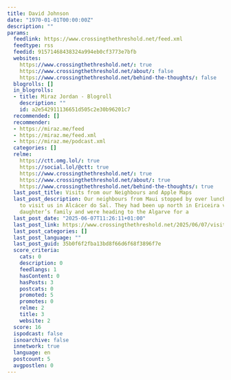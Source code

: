 ```yaml
---
title: David Johnson
date: "1970-01-01T00:00:00Z"
description: ""
params:
  feedlink: https://www.crossingthethreshold.net/feed.xml
  feedtype: rss
  feedid: 91571468438324a994eb0cf3773e7bfb
  websites:
    https://www.crossingthethreshold.net/: true
    https://www.crossingthethreshold.net/about/: false
    https://www.crossingthethreshold.net/behind-the-thoughts/: false
  blogrolls: []
  in_blogrolls:
  - title: Miraz Jordan - Blogroll
    description: ""
    id: a2e542911136651d505c2e30b96201c7
  recommended: []
  recommender:
  - https://miraz.me/feed
  - https://miraz.me/feed.xml
  - https://miraz.me/podcast.xml
  categories: []
  relme:
    https://ctt.omg.lol/: true
    https://social.lol/@ctt: true
    https://www.crossingthethreshold.net/: true
    https://www.crossingthethreshold.net/about/: true
    https://www.crossingthethreshold.net/behind-the-thoughts/: true
  last_post_title: Visits from our Neighbours and Apple Maps
  last_post_description: Our neighbours from Maui stopped by over lunch two days ago
    to visit us in Alcácer do Sal. They had been up north in Ericeira visiting their
    daughter’s family and were heading to the Algarve for a
  last_post_date: "2025-06-07T11:26:11+01:00"
  last_post_link: https://www.crossingthethreshold.net/2025/06/07/visits-from-our-neighbours-and.html
  last_post_categories: []
  last_post_language: ""
  last_post_guid: 35b0f6f2fba13bd8f66d6f68f3896f7e
  score_criteria:
    cats: 0
    description: 0
    feedlangs: 1
    hasContent: 0
    hasPosts: 3
    postcats: 0
    promoted: 5
    promotes: 0
    relme: 2
    title: 3
    website: 2
  score: 16
  ispodcast: false
  isnoarchive: false
  innetwork: true
  language: en
  postcount: 5
  avgpostlen: 0
---
```

